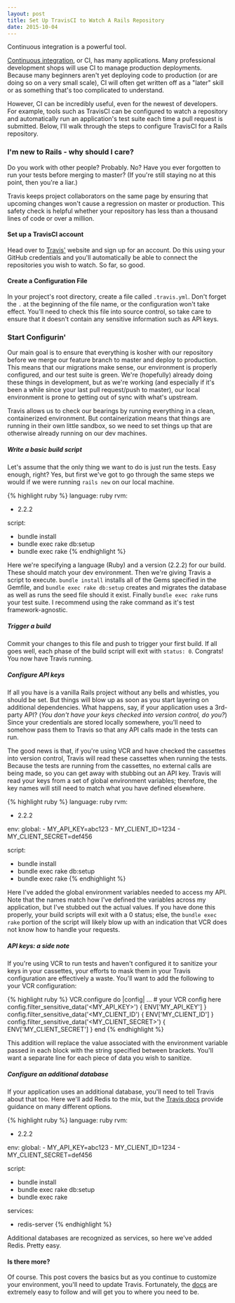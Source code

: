 ```yaml
---
layout: post
title: Set Up TravisCI to Watch A Rails Repository
date: 2015-10-04
---
```


<p class="intro"><span class="dropcap">C</span>ontinuous integration is a powerful tool.</p>

[Continuous integration](http://www.thoughtworks.com/continuous-integration), or CI, has many applications. Many professional development shops will use CI to manage production deployments. Because many beginners aren't yet deploying code to production (or are doing so on a very small scale), CI will often get written off as a "later" skill or as something that's too complicated to understand.

However, CI can be incredibly useful, even for the newest of developers. For example, tools such as TravisCI can be configured to watch a repository and automatically run an application's test suite each time a pull request is submitted. Below, I'll walk through the steps to configure TravisCI for a Rails repository.

### I'm new to Rails - why should I care?
Do you work with other people? Probably. No? Have you ever forgotten to run your tests before merging to master? (If you're still staying no at this point, then you're a liar.)

Travis keeps project collaborators on the same page by ensuring that upcoming changes won't cause a regression on master or production. This safety check is helpful whether your repository has less than a thousand lines of code or over a million.

#### Set up a TravisCI account
Head over to [Travis'](https://travis-ci.org/) website and sign up for an account. Do this using your GitHub credentials and you'll automatically be able to connect the repositories you wish to watch. So far, so good.

#### Create a Configuration File

In your project's root directory, create a file called `.travis.yml`. Don't forget the `.` at the beginning of the file name, or the configuration won't take effect. You'll need to check this file into source control, so take care to ensure that it doesn't contain any sensitive information such as API keys.

### Start Configurin'

Our main goal is to ensure that everything is kosher with our repository before we merge our feature branch to master and deploy to production. This means that our migrations make sense, our environment is properly configured, and our test suite is green. We're (hopefully) already doing these things in development, but as we're working (and especially if it's been a while since your last pull request/push to master), our local environment is prone to getting out of sync with what's upstream.

Travis allows us to check our bearings by running everything in a clean, containerized environment. But containerization means that things are running in their own little sandbox, so we need to set things up that are otherwise already running on our dev machines.

##### Write a basic build script

Let's assume that the only thing we want to do is just run the tests. Easy enough, right? Yes, but first we've got to go through the same steps we would if we were running `rails new` on our local machine.

{% highlight ruby %}
language: ruby
rvm:
  - 2.2.2

script:
  - bundle install
  - bundle exec rake db:setup
  - bundle exec rake
{% endhighlight %}

Here we're specifying a language (Ruby) and a version (2.2.2) for our build. These should match your dev environment. Then we're giving Travis a script to execute. `bundle install` installs all of the Gems specified in the Gemfile, and `bundle exec rake db:setup` creates and migrates the database as well as runs the seed file should it exist. Finally `bundle exec rake` runs your test suite. I recommend using the rake command as it's test framework-agnostic.

##### Trigger a build

Commit your changes to this file and push to trigger your first build. If all goes well, each phase of the build script will exit with `status: 0`. Congrats! You now have Travis running.

##### Configure API keys

If all you have is a vanilla Rails project without any bells and whistles, you should be set. But things will blow up as soon as you start layering on additional dependencies. What happens, say, if your application uses a 3rd-party API? (*You don't have your keys checked into version control, do you?*) Since your credentials are stored locally somewhere, you'll need to somehow pass them to Travis so that any API calls made in the tests can run.

The good news is that, if you're using VCR and have checked the cassettes into version control, Travis will read these cassettes when running the tests. Because the tests are running from the cassettes, no external calls are being made, so you can get away with stubbing out an API key. Travis will read your keys from a set of global environment variables; therefore, the key names will still need to match what you have defined elsewhere.

{% highlight ruby %}
language: ruby
rvm:
  - 2.2.2

env:
  global:
    - MY_API_KEY=abc123
    - MY_CLIENT_ID=1234
    - MY_CLIENT_SECRET=def456

script:
  - bundle install
  - bundle exec rake db:setup
  - bundle exec rake
{% endhighlight %}

Here I've added the global environment variables needed to access my API. Note that the names match how I've defined the variables across my application, but I've stubbed out the actual values. If you have done this properly, your build scripts will exit with a 0 status; else, the `bundle exec rake` portion of the script will likely blow up with an indication that VCR does not know how to handle your requests.

##### API keys: a side note
If you're using VCR to run tests and haven't configured it to sanitize your keys in your cassettes, your efforts to mask them in your Travis configuration are effectively a waste. You'll want to add the following to your VCR configuration:

{% highlight ruby %}
VCR.configure do |config|
  ... # your VCR config here
  config.filter_sensitive_data('<MY_API_KEY>') { ENV['MY_API_KEY'] }
  config.filter_sensitive_data('<MY_CLIENT_ID') { ENV['MY_CLIENT_ID'] }
  config.filter_sensitive_data('<MY_CLIENT_SECRET>') { ENV['MY_CLIENT_SECRET'] }
end
{% endhighlight %}

This addition will replace the value associated with the environment variable passed in each block with the string specified between brackets. You'll want a separate line for each piece of data you wish to sanitize.

##### Configure an additional database

If your application uses an additional database, you'll need to tell Travis about that too. Here we'll add Redis to the mix, but the [Travis docs](http://docs.travis-ci.com/user/database-setup/) provide guidance on many different options.


{% highlight ruby %}
language: ruby
rvm:
  - 2.2.2

env:
  global:
    - MY_API_KEY=abc123
    - MY_CLIENT_ID=1234
    - MY_CLIENT_SECRET=def456

script:
  - bundle install
  - bundle exec rake db:setup
  - bundle exec rake

services:
  - redis-server
{% endhighlight %}

Additional databases are recognized as services, so here we've added Redis. Pretty easy.

#### Is there more?

Of course. This post covers the basics but as you continue to customize your environment, you'll need to update Travis. Fortunately, the [docs](http://docs.travis-ci.com/) are extremely easy to follow and will get you to where you need to be.
